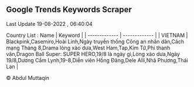 

## Google Trends Keywords Scraper 
 
Last Update 19-08-2022 , 06:40:04

Country List :
 Name  | Keyword |
| ------------- | ------------- |
| VIETNAM | Blackpink,Casemiro,Hoài Linh,Ngày truyền thống Công an nhân dân,Cách mạng Tháng 8,Drama lòng xào dưa,West Ham,Tap,Kim Tử,Phi thanh vân,Dragon Ball Super: SUPER HERO,19/8 là ngày gì,Lòng xào dưa,Ngày 19/8,Dương Cẩm Lynh,19-8,Diễn viên Hồng Đăng,Dele Alli,Nhã Phương,Thái Lan |



© Abdul Muttaqin 
